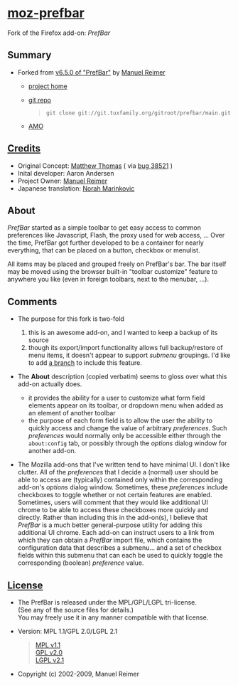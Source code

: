 # [moz-prefbar](https://github.com/warren-bank/moz-prefbar)

Fork of the Firefox add-on: _PrefBar_

## Summary

* Forked from [v6.5.0 of "PrefBar"](http://git.tuxfamily.org/prefbar/main.git?p=prefbar/main.git;a=commit;h=refs/tags/v6.5.0) by [Manuel Reimer](https://addons.mozilla.org/en-US/firefox/user/manuel-reimer/)
  * [project home](http://prefbar.tuxfamily.org/)
  * [git repo](http://git.tuxfamily.org/prefbar/main.git)

    > `git clone git://git.tuxfamily.org/gitroot/prefbar/main.git`
  * [AMO](https://addons.mozilla.org/en-US/firefox/addon/prefbar/)

## [Credits](http://prefbar.tuxfamily.org/help/credits.html)

* Original Concept: [Matthew Thomas](http://mpt.phrasewise.com/) ( via [bug 38521](http://bugzilla.mozilla.org/show_bug.cgi?id=38521) )
* Inital developer: Aaron Andersen
* Project Owner: [Manuel Reimer](mailto:manuel.reimer@gmx.de)
* Japanese translation: [Norah Marinkovic](http://norahmodel.exblog.jp/)

## About

_PrefBar_ started as a simple toolbar to get easy access to common preferences like Javascript, Flash, the proxy used for web access, &hellip; Over the time, PrefBar got further developed to be a container for nearly everything, that can be placed on a button, checkbox or menulist.

All items may be placed and grouped freely on PrefBar's bar. The bar itself may be moved using the browser built-in "toolbar customize" feature to anywhere you like (even in foreign toolbars, next to the menubar, &hellip;).

## Comments

* The purpose for this fork is two-fold
  1. this is an awesome add-on, and I wanted to keep a backup of its source
  2. though its export/import functionality allows full backup/restore of menu items, it doesn't appear to support _submenu_ groupings. I'd like to add [a branch](https://github.com/warren-bank/moz-prefbar/tree/submenu_persistence) to include this feature.

* The __About__ description (copied verbatim) seems to gloss over what this add-on actually does.
  * it provides the ability for a user to customize what form field elements appear on its toolbar, or dropdown menu when added as an element of another toolbar
  * the purpose of each form field is to allow the user the ability to quickly access and change the value of arbitrary _preferences_. Such _preferences_ would normally only be accessible either through the `about:config` tab, or possibly through the _options_ dialog window for another add-on.

* The Mozilla add-ons that I've written tend to have minimal UI. I don't like clutter. All of the _preferences_ that I decide a (normal) user should be able to access are (typically) contained only within the corresponding add-on's _options_ dialog window. Sometimes, these _preferences_ include checkboxes to toggle whether or not certain features are enabled. Sometimes, users will comment that they would like additional UI chrome to be able to access these checkboxes more quickly and directly. Rather than including this in the add-on(s), I believe that _PrefBar_ is a much better general-purpose utility for adding this additional UI chrome. Each add-on can instruct users to a link from which they can obtain a _PrefBar_ import file, which contains the configuration data that describes a submenu&hellip; and a set of checkbox fields within this submenu that can each be used to quickly toggle the corresponding (boolean) _preference_ value.

## [License](http://prefbar.tuxfamily.org/help/credits.html)

* The PrefBar is released under the MPL/GPL/LGPL tri-license.<br>
  (See any of the source files for details.)<br>
  You may freely use it in any manner compatible with that license.

* Version: MPL 1.1/GPL 2.0/LGPL 2.1

  > [MPL v1.1](https://www.mozilla.org/MPL/1.1/index.txt)<br>
  > [GPL v2.0](http://www.gnu.org/licenses/gpl-2.0.txt)<br>
  > [LGPL v2.1](http://www.gnu.org/licenses/lgpl-2.1.txt)

* Copyright (c) 2002-2009, Manuel Reimer
